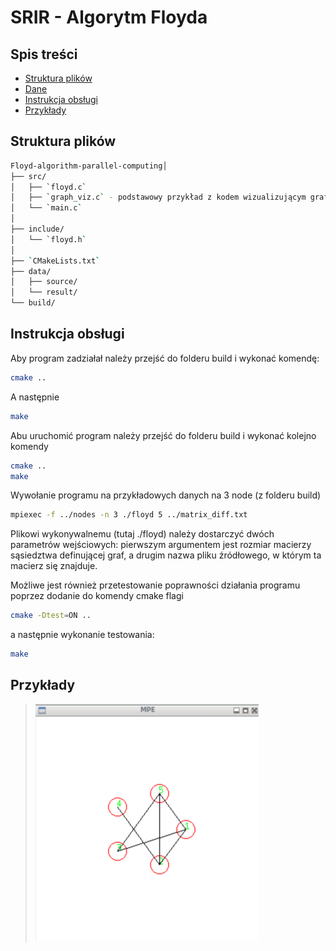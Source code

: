 # SRIR - Algorytm Floyda

## Spis treści

- [Struktura plików](#struktura-plików)
- [Dane](#dane)
- [Instrukcja obsługi](#instrukcja-obsługi)
- [Przykłady](#przykłady)

## Struktura plików

```bash
Floyd-algorithm-parallel-computing│
├── src/
│   ├── `floyd.c`
│   ├── `graph_viz.c` - podstawowy przykład z kodem wizualizującym graf przy pomocy MPI oraz MPE_graphics
│   └── `main.c`
│
├── include/
│   └── `floyd.h`
│
├── `CMakeLists.txt`
├── data/
│   ├── source/
│   └── result/
└── build/
```

## Instrukcja obsługi

Aby program zadziałał należy przejść do folderu build i wykonać komendę:
```bash
cmake ..
```
A następnie
```bash
make
```

Abu uruchomić program należy przejść do folderu build i wykonać kolejno komendy
```bash
cmake ..
make
```

Wywołanie programu na przykładowych danych na 3 node (z folderu build)
```bash
mpiexec -f ../nodes -n 3 ./floyd 5 ../matrix_diff.txt
```
Plikowi wykonywalnemu (tutaj ./floyd) należy dostarczyć dwóch parametrów wejściowych: pierwszym argumentem jest rozmiar macierzy sąsiedztwa definującej graf, a drugim nazwa pliku źródłowego, w którym ta macierz się znajduje.

Możliwe jest również przetestowanie poprawności działania programu poprzez dodanie do komendy cmake flagi

```bash
cmake -Dtest=ON ..
```
a następnie wykonanie testowania:

```bash
make
```

## Przykłady

> ![Wizualizacja grafu](image.png)
